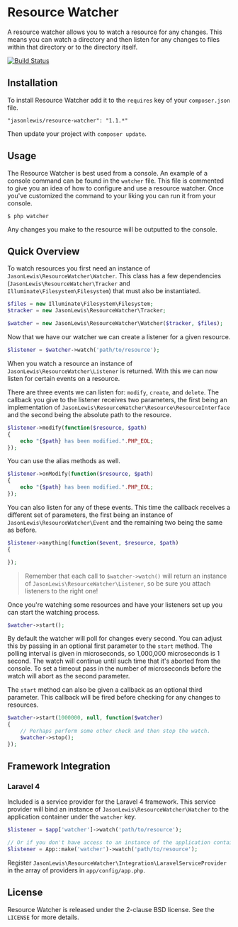 # Resource Watcher

A resource watcher allows you to watch a resource for any changes. This means you can watch a directory and then listen for any changes to files within that directory or to the directory itself.

[![Build Status](https://travis-ci.org/jasonlewis/resource-watcher.png?branch=master)](https://travis-ci.org/jasonlewis/resource-watcher)

## Installation

To install Resource Watcher add it to the `requires` key of your `composer.json` file.

```
"jasonlewis/resource-watcher": "1.1.*"
```

Then update your project with `composer update`.

## Usage

The Resource Watcher is best used from a console. An example of a console command can be found in the `watcher` file. This file is commented to give you
an idea of how to configure and use a resource watcher. Once you've customized the command to your liking you can run it from your console.

```
$ php watcher
```

Any changes you make to the resource will be outputted to the console.

## Quick Overview

To watch resources you first need an instance of `JasonLewis\ResourceWatcher\Watcher`. This class has a few dependencies (`JasonLewis\ResourceWatcher\Tracker` and `Illuminate\Filesystem\Filesystem`) that must also be instantiated.

```php
$files = new Illuminate\Filesystem\Filesystem;
$tracker = new JasonLewis\ResourceWatcher\Tracker;

$watcher = new JasonLewis\ResourceWatcher\Watcher($tracker, $files);
```

Now that we have our watcher we can create a listener for a given resource.

```php
$listener = $watcher->watch('path/to/resource');
```

When you watch a resource an instance of `JasonLewis\ResourceWatcher\Listener` is returned. With this we can now listen for certain events on a resource.

There are three events we can listen for: `modify`, `create`, and `delete`. The callback you give to the listener receives two parameters, the first being an implementation of `JasonLewis\ResourceWatcher\Resource\ResourceInterface` and the second being the absolute path to the resource.

```php
$listener->modify(function($resource, $path)
{
    echo "{$path} has been modified.".PHP_EOL;
});
```

You can use the alias methods as well.

```php
$listener->onModify(function($resource, $path)
{
    echo "{$path} has been modified.".PHP_EOL;
});
```

You can also listen for any of these events. This time the callback receives a different set of parameters, the first being an instance of `JasonLewis\ResourceWatcher\Event` and the remaining two being the same as before.

```php
$listener->anything(function($event, $resource, $path)
{

});
```

> Remember that each call to `$watcher->watch()` will return an instance of `JasonLewis\ResourceWatcher\Listener`, so be sure you attach listeners to the right one!

Once you're watching some resources and have your listeners set up you can start the watching process.

```php
$watcher->start();
```

By default the watcher will poll for changes every second. You can adjust this by passing in an optional first parameter to the `start` method. The polling interval is given in microseconds, so 1,000,000 microseconds is 1 second. The watch will continue until such time that it's aborted from the console. To set a timeout pass in the number of microseconds before the watch will abort as the second parameter.

The `start` method can also be given a callback as an optional third parameter. This callback will be fired before checking for any changes to resources.

```php
$watcher->start(1000000, null, function($watcher)
{
	// Perhaps perform some other check and then stop the watch.
	$watcher->stop();
});
```

## Framework Integration

### Laravel 4

Included is a service provider for the Laravel 4 framework. This service provider will bind an instance of `JasonLewis\ResourceWatcher\Watcher` to the application container under the `watcher` key.

```php
$listener = $app['watcher']->watch('path/to/resource');

// Or if you don't have access to an instance of the application container.
$listener = App::make('watcher')->watch('path/to/resource');
```

Register `JasonLewis\ResourceWatcher\Integration\LaravelServiceProvider` in the array of providers in `app/config/app.php`.

## License

Resource Watcher is released under the 2-clause BSD license. See the `LICENSE` for more details.